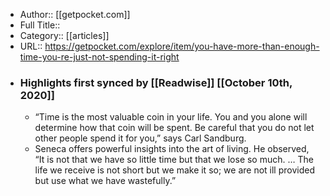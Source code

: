 - Author:: [[getpocket.com]]
- Full Title::
- Category:: [[articles]]
- URL:: https://getpocket.com/explore/item/you-have-more-than-enough-time-you-re-just-not-spending-it-right
- ### Highlights first synced by [[Readwise]] [[October 10th, 2020]]
    - “Time is the most valuable coin in your life. You and you alone will determine how that coin will be spent. Be careful that you do not let other people spend it for you,” says Carl Sandburg. 
    - Seneca offers powerful insights into the art of living. He observed, “It is not that we have so little time but that we lose so much. … The life we receive is not short but we make it so; we are not ill provided but use what we have wastefully.” 
